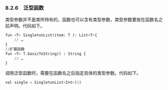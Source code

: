### 8.2.6　泛型函数

类型参数并不是类所特有的，函数也可以含有类型参数，类型参数要放在函数名之前声明。代码如下。

```python
fun <T> SingletonList(item: T ): List<T>{
    // …
}
//扩展函数
fun <T> T.basicToString() : String { 
    // …
}
```

调用泛型函数时，需要在函数名之后指定具体的类型参数。代码如下。

```python
val single = SingletonList<Int>(1)
```

